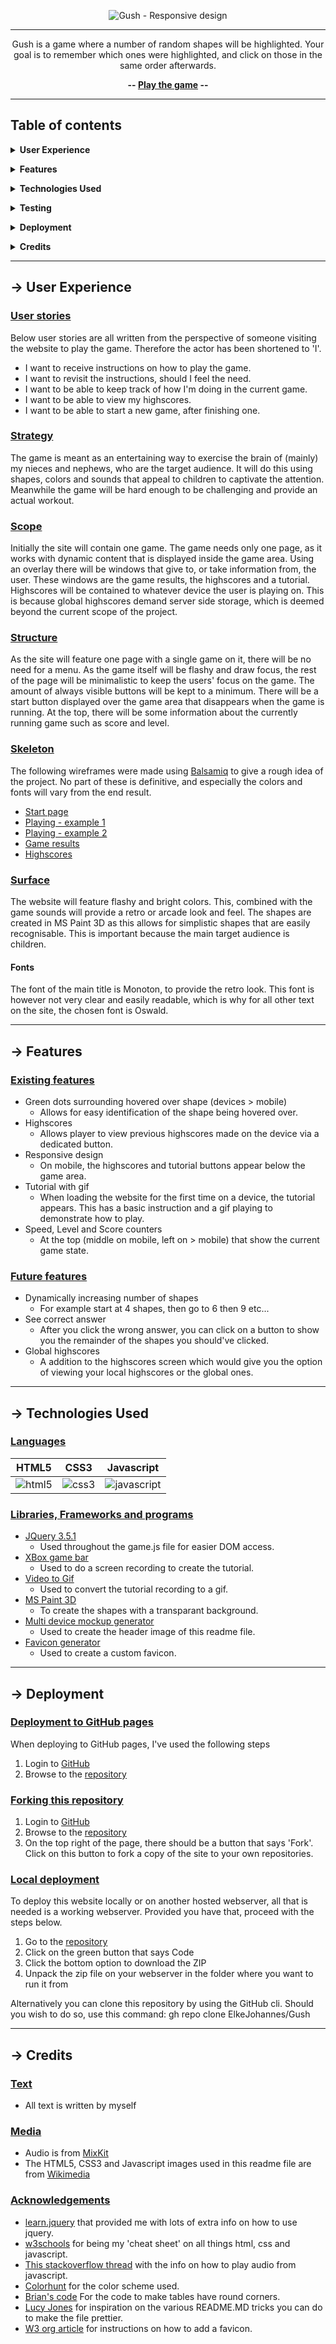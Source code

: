 <div align="center">

![Gush - Responsive design](assets/screenshots/responsive-mockup.png)

---

Gush is a game where a number of random shapes will be highlighted. Your goal is to remember which ones were highlighted, and click on those in the same order afterwards.

**-- [Play the game](https://elkejohannes.github.io/Gush/) --**

</div>

---

## Table of contents

**<details><summary>User Experience</summary>**
  - [User stories](#user-stories)
  - [Strategy](#strategy)
  - [Scope](#scope)
  - [Structure](#structure)
  - [Skeleton](#skeleton)
  - [Surface](#surface)
</details>

**<details><summary>Features</summary>**
  - [Existing features](#existing-features)
  - [Future features](#future-features)
</details>

**<details><summary>Technologies Used</summary>**
  - [Languages](#languages)
  - [Libraries, Frameworks and programs](#Libraries,-Frameworks-and-programs)
</details>

**<details><summary>Testing</summary>**
  - [Test documentation](https://github.com/ElkeJohannes/Gush/blob/master/TESTING.md)
</details>

**<details><summary>Deployment</summary>**
  - [Deployment to GitHub pages](#deployment-to-github-pages)
  - [Forking this repository](#forking-this-repository)
  - [Local deployment](#local-deployment)
</details>

**<details><summary>Credits</summary>**
  - [Text](#text)
  - [Media](#media)
  - [Acknowledgements](#acknowledgements)
</details>

---

## &rarr; **User Experience**

### **<ins>User stories</ins>**
Below user stories are all written from the perspective of someone visiting the website to play the game. Therefore the actor has been shortened to 'I'.
- I want to receive instructions on how to play the game.
- I want to revisit the instructions, should I feel the need. 
- I want to be able to keep track of how I'm doing in the current game.
- I want to be able to view my highscores.
- I want to be able to start a new game, after finishing one.

### **<ins>Strategy</ins>**
The game is meant as an entertaining way to exercise the brain of (mainly) my nieces and nephews, who are the target audience. It will do this using shapes, colors and sounds that appeal to children to captivate the attention. Meanwhile the game will be hard enough to be challenging and provide an actual workout. 

### **<ins>Scope</ins>**
Initially the site will contain one game. The game needs only one page, as it works with dynamic content that is displayed inside the game area. Using an overlay there will be windows that give to, or take information from, the user. These windows are the game results, the highscores and a tutorial. Highscores will be contained to whatever device the user is playing on. This is because global highscores demand server side storage, which is deemed beyond the current scope of the project. 

### **<ins>Structure</ins>**
As the site will feature one page with a single game on it, there will be no need for a menu. As the game itself will be flashy and draw focus, the rest of the page will be minimalistic to keep the users' focus on the game. The amount of always visible buttons will be kept to a minimum. There will be a start button displayed over the game area that disappears when the game is running. At the top, there will be some information about the currently running game such as score and level. 

### **<ins>Skeleton</ins>**
The following wireframes were made using [Balsamiq](https://balsamiq.com/) to give a rough idea of the project. No part of these is definitive, and especially the colors and fonts will vary from the end result. 
- [Start page](assets/wireframes/start.png)
- [Playing - example 1](assets/wireframes/playing1.png)
- [Playing - example 2](assets/wireframes/playing2.png)
- [Game results](assets/wireframes/game-results.png)
- [Highscores](assets/wireframes/highscores.png)

### **<ins>Surface</ins>**
The website will feature flashy and bright colors. This, combined with the game sounds will provide a retro or arcade look and feel. The shapes are created in MS Paint 3D as this allows for simplistic shapes that are easily recognisable. This is important because the main target audience is children. 

#### **Fonts**
The font of the main title is Monoton, to provide the retro look. This font is however not very clear and easily readable, which is why for all other text on the site, the chosen font is Oswald.

---

## &rarr; **Features**

### **<ins>Existing features</ins>**
  - Green dots surrounding hovered over shape (devices > mobile)
    * Allows for easy identification of the shape being hovered over.
  - Highscores
    * Allows player to view previous highscores made on the device via a dedicated button.
  - Responsive design
    * On mobile, the highscores and tutorial buttons appear below the game area. 
  - Tutorial with gif
    * When loading the website for the first time on a device, the tutorial appears. This has a basic instruction and a gif playing to demonstrate how to play. 
  - Speed, Level and Score counters
    * At the top (middle on mobile, left on > mobile) that show the current game state.

### **<ins>Future features</ins>**
  - Dynamically increasing number of shapes
    * For example start at 4 shapes, then go to 6 then 9 etc...
  - See correct answer
    * After you click the wrong answer, you can click on a button to show you the remainder of the shapes you should've clicked.
  - Global highscores
    * A addition to the highscores screen which would give you the option of viewing your local highscores or the global ones.

---

## &rarr; **Technologies Used**
### **<ins>Languages</ins>**

| <div align="center">HTML5</div> | <div align="center">CSS3</div> | <div align="center">Javascript</div> |
|-|-|-|
| ![html5](assets/images/html5.png) | ![css3](assets/images/css3.png) | ![javascript](assets/images/javascript.png) |


### **<ins>Libraries, Frameworks and programs</ins>**
- [JQuery 3.5.1](https://jquery.com/)
  * Used throughout the game.js file for easier DOM access.
- [XBox game bar](https://www.microsoft.com/en-us/p/xbox-game-bar/9nzkpstsnw4p?activetab=pivot:overviewtab)
  * Used to do a screen recording to create the tutorial.
- [Video to Gif](https://hnet.com/video-to-gif/)
  * Used to convert the tutorial recording to a gif.
- [MS Paint 3D](https://www.microsoft.com/en-us/p/paint-3d/9nblggh5fv99?activetab=pivot:overviewtab)
  * To create the shapes with a transparant background.
- [Multi device mockup generator](http://techsini.com/multi-mockup/index.php)
  * Used to create the header image of this readme file.
- [Favicon generator](https://favicon.io/favicon-generator/)
  * Used to create a custom favicon.
---

## &rarr; **Deployment** 
### **<ins>Deployment to GitHub pages</ins>**
When deploying to GitHub pages, I've used the following steps
1. Login to [GitHub](https://github.com)
2. Browse to the [repository](https://github.com/ElkeJohannes/Gush)

### **<ins>Forking this repository</ins>**
1. Login to [GitHub](https://github.com)
2. Browse to the [repository](https://github.com/ElkeJohannes/Gush)
3. On the top right of the page, there should be a button that says 'Fork'. Click on this button to fork a copy of the site to your own repositories. 

### **<ins>Local deployment</ins>**
To deploy this website locally or on another hosted webserver, all that is needed is a working webserver. Provided you have that, proceed with the steps below.
1. Go to the [repository](https://github.com/ElkeJohannes/Gush)
2. Click on the green button that says Code
3. Click the bottom option to download the ZIP
4. Unpack the zip file on your webserver in the folder where you want to run it from

Alternatively you can clone this repository by using the GitHub cli. Should you wish to do so, use this command: gh repo clone ElkeJohannes/Gush

---

## &rarr; **Credits**

### **<ins>Text</ins>**
* All text is written by myself

### **<ins>Media</ins>**
* Audio is from [MixKit](https://mixkit.co/free-sound-effects/game/)
* The HTML5, CSS3 and Javascript images used in this readme file are from [Wikimedia](https://commons.wikimedia.org/wiki/Main_Page)

### **<ins>Acknowledgements</ins>**
* [learn.jquery](https://learn.jquery.com/) that provided me with lots of extra info on how to use jquery.
* [w3schools](https://wwww.w3schools.com) for being my 'cheat sheet' on all things html, css and javascript.
* [This stackoverflow thread](https://stackoverflow.com/questions/9419263/how-to-play-audio) with the info on how to play audio from javascript.
* [Colorhunt](https://colorhunt.co) for the color scheme used.
* [Brian's code](https://brianscode.com/html-table-rounded-corners-example/) For the code to make tables have round corners.
* [Lucy Jones](https://github.com/Lucyjpjones/lj-fscr) for inspiration on the various README.MD tricks you can do to make the file prettier.
* [W3 org article](https://www.w3.org/2005/10/howto-favicon) for instructions on how to add a favicon.